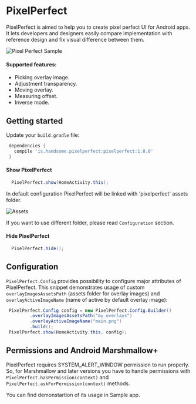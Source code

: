 # PixelPerfect

PixelPerfect is aimed to help you to create pixel perfect UI for Android apps. It lets developers and designers easily compare implementation with reference design and fix visual difference between them.

![Pixel Perfect Sample](https://s3.amazonaws.com/f.cl.ly/items/1L3b1C3h1s2k2t350C2D/ezgif.com-resize.gif?v=391643b5 "Pixel Perfect Sample")

#### Supported features:
- Picking overlay image. 
- Adjustment transparency.
- Moving overlay.
- Measuring offset.
- Inverse mode.

## Getting started

Update your `build.gradle` file:

```gradle
 dependencies {
   compile 'is.handsome.pixelperfect:pixelperfect:1.0.0'
 }
```

#### Show PixelPerfect
```java
  PixelPerfect.show(HomeActivity.this);
```

In default configuration PixelPerfect will be linked with 'pixelperfect' assets folder.

![Assets](https://s3.amazonaws.com/f.cl.ly/items/3m231E1W312M0U0X2t3U/assets.png?v=630e4d1b "Assets")

If you want to use different folder, please read `Configuration` section.
 
#### Hide PixelPerfect
```java
  PixelPerfect.hide();
```

## Configuration

`PixelPerfect.Config` provides possibility to configure major attributes of PixelPerfect. This snippet demonstrates usage of custom `overlayImagesAssetsPath` (assets folder for overlay images) and `overlayActiveImageName` (name of active by default overlay image):

```java
 PixelPerfect.Config config = new PixelPerfect.Config.Builder()
         .overlayImagesAssetsPath("my_overlays")
         .overlayActiveImageName("main.png")
         .build();
 PixelPerfect.show(HomeActivity.this, config);
```

## Permissions and Android Marshmallow+

PixelPerfect requires SYSTEM_ALERT_WINDOW permission to run properly. So, for Marshmallow and later versions you have to handle permissions with `PixelPerfect.hasPermission(context)` and `PixelPerfect.askForPermission(context)` methods.

You can find demonstartion of its usage in Sample app.
